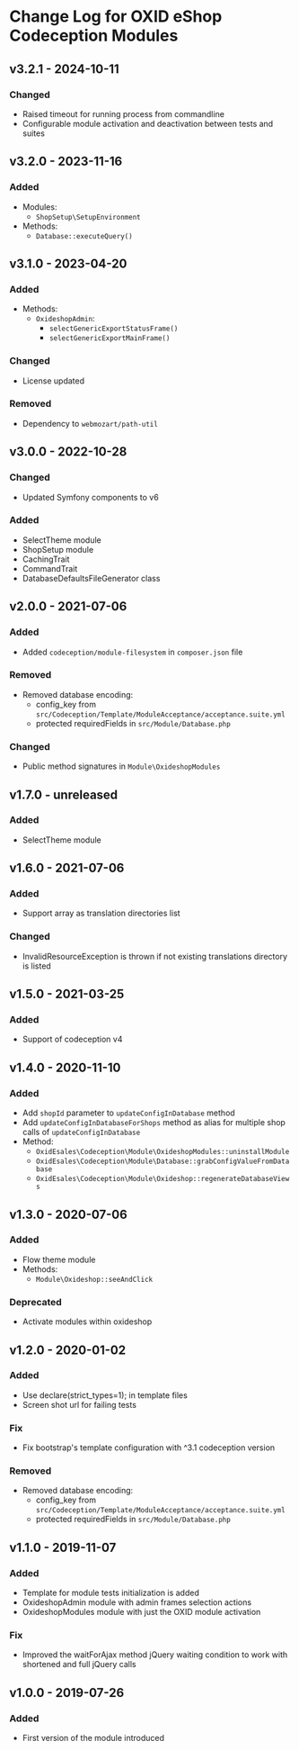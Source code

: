 # Change Log for OXID eShop Codeception Modules

## v3.2.1 - 2024-10-11

### Changed
- Raised timeout for running process from commandline
- Configurable module activation and deactivation between tests and suites

## v3.2.0 - 2023-11-16

### Added
- Modules:
  - `ShopSetup\SetupEnvironment`
- Methods:
  - `Database::executeQuery()`

## v3.1.0 - 2023-04-20

### Added
- Methods:
  - `OxideshopAdmin`:
    - `selectGenericExportStatusFrame()`
    - `selectGenericExportMainFrame()`

### Changed
- License updated

### Removed
- Dependency to `webmozart/path-util`

## v3.0.0 - 2022-10-28

### Changed
- Updated Symfony components to v6

### Added
- SelectTheme module
- ShopSetup module
- CachingTrait
- CommandTrait
- DatabaseDefaultsFileGenerator class

## v2.0.0 - 2021-07-06

### Added
- Added `codeception/module-filesystem` in `composer.json` file

### Removed
- Removed database encoding:
  - config_key from ``src/Codeception/Template/ModuleAcceptance/acceptance.suite.yml``
  - protected requiredFields in ``src/Module/Database.php``

### Changed
- Public method signatures in `Module\OxideshopModules`

## v1.7.0 - unreleased

### Added
- SelectTheme module

## v1.6.0 - 2021-07-06

### Added
- Support array as translation directories list

### Changed
- InvalidResourceException is thrown if not existing translations directory is listed

## v1.5.0 - 2021-03-25

### Added
- Support of codeception v4

## v1.4.0 - 2020-11-10

### Added
- Add `shopId` parameter to `updateConfigInDatabase` method
- Add `updateConfigInDatabaseForShops` method as alias for multiple shop calls of `updateConfigInDatabase`
- Method:
    - `OxidEsales\Codeception\Module\OxideshopModules::uninstallModule`
    - `OxidEsales\Codeception\Module\Database::grabConfigValueFromDatabase`
    - `OxidEsales\Codeception\Module\Oxideshop::regenerateDatabaseViews`

## v1.3.0 - 2020-07-06

### Added
- Flow theme module
- Methods:
    - `Module\Oxideshop::seeAndClick`

### Deprecated
- Activate modules within oxideshop

## v1.2.0 - 2020-01-02

### Added
- Use declare(strict_types=1); in template files
- Screen shot url for failing tests

### Fix
- Fix bootstrap's template configuration with ^3.1 codeception version

### Removed
- Removed database encoding:
    - config_key from ``src/Codeception/Template/ModuleAcceptance/acceptance.suite.yml``
    - protected requiredFields in ``src/Module/Database.php``

## v1.1.0 -  2019-11-07

### Added
- Template for module tests initialization is added
- OxideshopAdmin module with admin frames selection actions
- OxideshopModules module with just the OXID module activation

### Fix
- Improved the waitForAjax method jQuery waiting condition to work with shortened and full jQuery calls

## v1.0.0 -  2019-07-26

### Added
- First version of the module introduced
